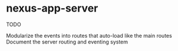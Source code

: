 # nexus-app-server

TODO

Modularize the events into routes that auto-load like the main routes
Document the server routing and eventing system

